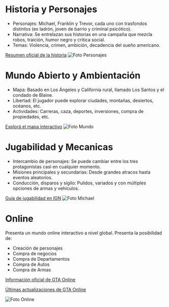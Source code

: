 # Historia y Personajes

- Personajes: Michael, Franklin y Trevor, cada uno con trasfondos distintos (ex ladrón, joven de barrio y criminal psicótico).
- Narrativa: Se entrelazan sus historias en una campaña que mezcla robos, traición, humor negro y crítica social.
- Temas: Violencia, crimen, ambición, decadencia del sueño americano.

[Resumen oficial de la historia](https://www.rockstargames.com/V/story)
![Foto Personajes](https://cdn.hobbyconsolas.com/sites/navi.axelspringer.es/public/media/image/2021/05/gta-v-arte-grande-2321051.jpg?tf=3840x)


# Mundo Abierto y Ambientación

- Mapa: Basado en Los Ángeles y California rural, llamado Los Santos y el condado de Blaine.
- Libertad: El jugador puede explorar ciudades, montañas, desiertos, océanos, etc.
- Actividades: Carreras, caza, deportes, inversiones, compra de propiedades, etc.

[Explorá el mapa interactivo](https://gta-5-map.com/)
![Foto Mundo](https://media-rockstargames-com.akamaized.net/tina-uploads/posts/akk98a4o755825/5e6f14bf3b02e6f5342632d1dc08e5a7b4406c8c.jpg)

# Jugabilidad y Mecanicas

- Intercambio de personajes: Se puede cambiar entre los tres protagonistas casi en cualquier momento.
- Misiones principales y secundarias: Desde grandes atracos hasta eventos aleatorios.
- Conducción, disparos y sigilo: Pulidos, variados y con múltiples opciones de armas y vehículos.

[Guía de jugabilidad en IGN](https://www.ign.com/wikis/gta-5)
![Foto Michael](https://m.media-amazon.com/images/I/71x-1UJb45L._AC_UF1000,1000_QL80_.jpg)

# Online

Presenta un mundo online interactivo a nivel global. Presenta la posibilidad de:

- Creación de personajes
- Compra de negocios
- Compra de Departamentos
- Compra de Autos
- Compra de Armas

[Información oficial de GTA Online](https://www.rockstargames.com/gta-online)

[Últimas actualizaciones de GTA Online](https://www.rockpapershotgun.com/tag/gta-online)

![Foto Online](https://blog.latam.playstation.com/tachyon/sites/3/2022/03/2d949e448c009d6c3aaa13af7515c358d20d9f9b-scaled.jpg)